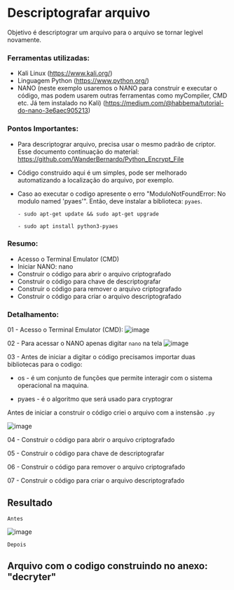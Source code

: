# Descriptografar arquivo
Objetivo é descriptograr um arquivo para o arquivo se tornar legivel novamente.

### Ferramentas utilizadas:

- Kali Linux (https://www.kali.org/)
- Linguagem Python (https://www.python.org/)
- NANO (neste exemplo usaremos o NANO para construir e executar o código, mas podem usarem outras ferramentas como myCompiler, CMD etc. Já tem instalado no Kali) (https://medium.com/@habbema/tutorial-do-nano-3e6aec905213)

### Pontos Importantes:
 - Para descriptograr arquivo, precisa usar o mesmo padrão de criptor. Esse documento continuação do material: https://github.com/WanderBernardo/Python_Encrypt_File
 - Código construido aqui é um simples, pode ser melhorado automatizando a localização do arquivo, por exemplo.
 - Caso ao executar o codigo apresente o erro "ModuloNotFoundError: No modulo named 'pyaes'". Então, deve instalar a biblioteca: ``` pyaes ```.
   
       - sudo apt-get update && sudo apt-get upgrade
   
       - sudo apt install python3-pyaes

### Resumo:

 - Acesso o Terminal Emulator (CMD)
 - Iniciar NANO: nano
 - Construir o código para abrir o arquivo criptografado
 - Construir o código para chave de descriptografar
 - Construir o código para remover o arquivo criptografado
 - Construir o código para criar o arquivo descriptografado

### Detalhamento:

01 - Acesso o Terminal Emulator (CMD):
![image](https://github.com/user-attachments/assets/e8537deb-7a38-4b89-8e8e-60e1cfce7d2a)

02 - Para acessar o NANO apenas digitar ``` nano ``` na tela
![image](https://github.com/user-attachments/assets/2d647809-8d8a-4d24-9228-7febcd4cd626)

03 - Antes de iniciar a digitar o código precisamos importar duas bibliotecas para o codigo:

 - os    - é um conjunto de funções que permite interagir com o sistema operacional na maquina.
 
 - pyaes - é o algoritmo que será usado para cryptograr

Antes de iniciar a construir o código criei o arquivo com a instensão ``` .py ``` 

![image](https://github.com/user-attachments/assets/bd382476-db3f-409f-84e5-c5d626d3fafb)

04 - Construir o código para abrir o arquivo criptografado


05 - Construir o código para chave de descriptografar



06 - Construir o código para remover o arquivo criptografado



07 - Construir o código para criar o arquivo descriptografado




## Resultado

``` Antes ```

![image](https://github.com/user-attachments/assets/60904200-e1fe-4da2-b7e9-b1f106250b51)

``` Depois ```



## Arquivo com o codigo construindo no anexo: "decryter"






